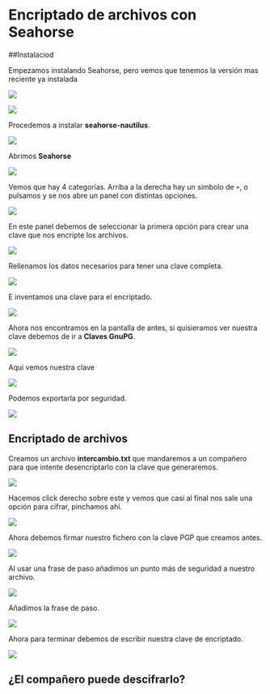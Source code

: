 # Encriptado de archivos con Seahorse

##Instalaciod

Empezamos instalando Seahorse, pero vemos que tenemos la versión mas reciente ya instalada

![](./img/001.png)

![](./img/002.png)

Procedemos a instalar **seahorse-nautilus**.

![](./img/003.png)

Abrimos **Seahorse**

![](./img/017.png)

Vemos que hay 4 categorías. Arriba a la derecha hay un simbolo de ``+``, o pulsamos y se nos abre un panel con distintas opciones.

![](./img/004.png)

En este panel debemos de seleccionar la primera opción para crear una clave que nos encripte los archivos.

![](./img/005.png)

Rellenamos los datos necesarios para tener una clave completa.

![](./img/006.png)

E inventamos una clave para el encriptado.

![](./img/007.png)

Ahora nos encontramos en la pantalla de antes, si quisieramos ver nuestra clave debemos de ir a **Claves GnuPG**.

![](./img/008.png)

Aqui vemos nuestra clave

![](./img/009.png)

Podemos exportarla por seguridad.

![](./img/010.png)

## Encriptado de archivos

Creamos un archivo **intercambio.txt** que mandaremos a un compañero para que intente desencriptarlo con la clave que generaremos.

![](./img/011.png)

Hacemos click derecho sobre este y vemos que casi al final nos sale una opción para cifrar, pinchamos ahí.

![](./img/012.png)

Ahora debemos firmar nuestro fichero con la clave PGP que creamos antes.

![](./img/013.png)

Al usar una frase de paso añadimos un punto más de seguridad a nuestro archivo.

![](./img/014.png)

Añadimos la frase de paso.

![](./img/015.png)

Ahora para terminar debemos de escribir nuestra clave de encriptado.

![](./img/016.png)

## ¿El compañero puede descifrarlo?

 
